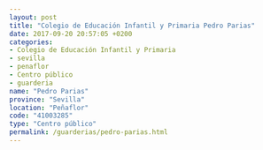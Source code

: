 ```yaml
---
layout: post
title: "Colegio de Educación Infantil y Primaria Pedro Parias"
date: 2017-09-20 20:57:05 +0200
categories:
- Colegio de Educación Infantil y Primaria
- sevilla
- penaflor
- Centro público
- guarderia
name: "Pedro Parias"
province: "Sevilla"
location: "Peñaflor"
code: "41003285"
type: "Centro público"
permalink: /guarderias/pedro-parias.html
---
```

